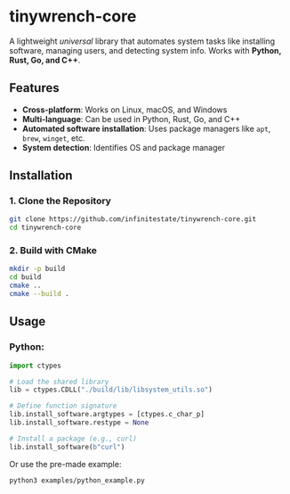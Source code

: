 # tinywrench-core

A lightweight _universal_ library that automates system tasks like installing software, managing users, and detecting system info. Works with **Python, Rust, Go, and C++**.

## Features

- **Cross-platform**: Works on Linux, macOS, and Windows
- **Multi-language**: Can be used in Python, Rust, Go, and C++
- **Automated software installation**: Uses package managers like `apt`, `brew`, `winget`, etc.
- **System detection**: Identifies OS and package manager

## Installation

### **1️. Clone the Repository**

```bash
git clone https://github.com/infinitestate/tinywrench-core.git
cd tinywrench-core
```

### **2. Build with CMake**

```bash
mkdir -p build
cd build
cmake ..
cmake --build .
```

## Usage

### Python:

```py
import ctypes

# Load the shared library
lib = ctypes.CDLL("./build/lib/libsystem_utils.so")

# Define function signature
lib.install_software.argtypes = [ctypes.c_char_p]
lib.install_software.restype = None

# Install a package (e.g., curl)
lib.install_software(b"curl")

```

Or use the pre-made example:

```bash
python3 examples/python_example.py
```
